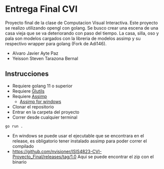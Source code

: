 # Entrega Final CVI

Proyecto final de la clase de Computacion Visual Interactiva. Este proyecto se realizo utilizando opengl con golang. Se busco crear una escena de una casa vieja que se va deteriorando con paso del tiempo. La casa, silla, oso y pala son modelos cargados con la libreria de modelos assimp y su respectivo wrapper para golang (Fork de Adi146).

- Alvaro Javier Ayte Paz
- Yeisson Steven Tarazona Bernal

## Instrucciones
- Requiere golang 11 o superior
- Requiere [Glutils](https://github.com/nvisioner/glutils)
- Requiere [Assimp](https://github.com/nvisioner/assimp)
  - [Assimp for windows](https://packages.msys2.org/package/mingw-w64-x86_64-assimp)
- Clonar el repositorio
- Entrar en la carpeta del proyecto
- Correr desde cualquier terminal
```bash
go run .
```
- En windows se puede usar el ejecutable que se encontrara en el release, es obligatorio tener instalado assimp para poder correr el compilado
- https://github.com/nvisioner/ISIS4823-CVI-Proyecto_Final/releases/tag/1.0 Aqui se puede encontrar el zip con el binario
